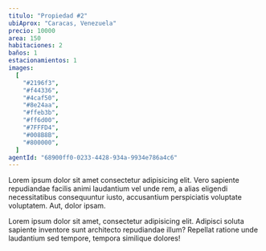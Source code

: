 ```yaml
---
titulo: "Propiedad #2"
ubiAprox: "Caracas, Venezuela"
precio: 10000
area: 150
habitaciones: 2
baños: 1
estacionamientos: 1
images:
  [
    "#2196f3",
    "#f44336",
    "#4caf50",
    "#8e24aa",
    "#ffeb3b",
    "#ff6d00",
    "#7FFFD4",
    "#008B8B",
    "#800000",
  ]
agentId: "68900ff0-0233-4428-934a-9934e786a4c6"
---
```


Lorem ipsum dolor sit amet consectetur adipisicing elit. Vero
sapiente repudiandae facilis animi laudantium vel unde rem, a alias
eligendi necessitatibus consequuntur iusto, accusantium perspiciatis
voluptate voluptatem. Aut, dolor ipsam.

Lorem ipsum dolor sit amet, consectetur adipisicing elit. Adipisci
soluta sapiente inventore sunt architecto repudiandae illum?
Repellat ratione unde laudantium sed tempore, tempora similique
dolores!
